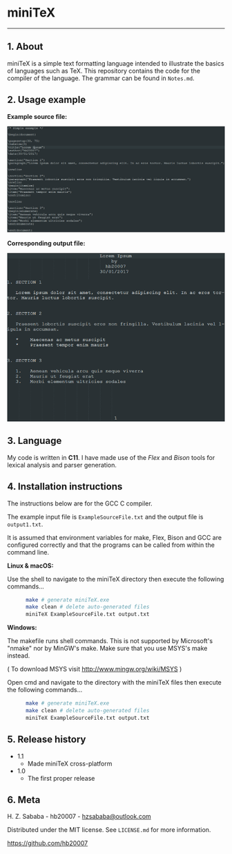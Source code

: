 # miniTeX

***
								
## 1. About

miniTeX is a simple text formatting language intended to illustrate the basics of languages such as TeX. This repository contains the code for the compiler of the language. The grammar can be found in `Notes.md`.


## 2. Usage example

**Example source file:**

![](Examples/ExampleSourceScreenshot.png)

**Corresponding output file:**

![](Examples/ExampleOutputScreenshot.png)

## 3. Language

My code is written in **C11**. I have made use of the _Flex_ and _Bison_ tools for lexical analysis and parser generation.

## 4. Installation instructions

The instructions below are for the GCC C compiler.
	  
The example input file is `ExampleSourceFile.txt` and the output file is `output1.txt`.

It is assumed that environment variables for make, Flex, Bison and GCC are configured correctly and that the programs can be called from within the command line.

**Linux & macOS:**

Use the shell to navigate to the miniTeX directory then execute the following commands...

```sh
      make # generate miniTeX.exe
	  make clean # delete auto-generated files
  	  miniTeX ExampleSourceFile.txt output.txt
```

**Windows:**

The makefile runs shell commands. This is not supported by Microsoft's "nmake" nor by MinGW's make. Make sure that you use MSYS's make instead.

( To download MSYS visit http://www.mingw.org/wiki/MSYS )

Open cmd and navigate to the directory with the miniTeX files then execute the following commands...

```sh
      make # generate miniTeX.exe
	  make clean # delete auto-generated files
  	  miniTeX ExampleSourceFile.txt output.txt
```

## 5. Release history

* 1.1
    * Made miniTeX cross-platform
* 1.0
    * The first proper release

## 6. Meta

H. Z. Sababa - hb20007 - hzsababa@outlook.com

Distributed under the MIT license. See `LICENSE.md` for more information.

https://github.com/hb20007